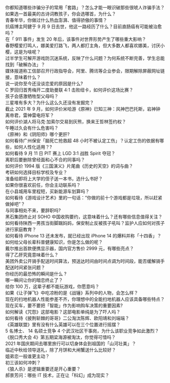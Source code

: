 你都知道哪些诈骗分子的常用「套路」？怎么才能一眼识破那些很唬人诈骗手法？  
如果选一首最美的古诗词教孩子，你会选哪首，为什么？  
青春年华，你做过什么热血澎湃、值得骄傲的事情？  
抗癌博主阿健于 9 月 9 日去世，他这一路经历了什么？目前直肠癌有可能被治愈吗？  
在「 911 事件」发生 20 年后，该事件对世界形势产生了哪些重大影响？  
春野樱爱打鸣人，娜美爱打路飞，两人都打主角，但大多数人都喜欢娜美，讨厌小樱，这是为啥呢？  
过半学生可解开游戏防沉迷系统，反映了什么问题？为何系统不断完善，学生总能找到「破解办法」？  
媒体报道称工信部召开行政指导会，阿里、腾讯等企业参会，限期解除屏蔽网址链接，意味着什么？  
说一说你至今还没谈恋爱的原因是什么?  
C 罗回归首秀梅开二度助曼联 4:1 击败纽卡，如何评价这场比赛？  
孩子会感激牺牲型父母吗？  
三星堆有多大？为什么这么久还没有发掘完？  
截止 2021 年 9 月，如何评价米哈游《原神》已知三神：风神巴巴托斯，岩神钟离帝君，雷神雷电将军？  
如何评价湖人将马克·加索尔交易到灰熊，换来王哲林签约权？  
午睡过久会有什么危害吗？  
《原神》和《阴阳师》哪个更肝?  
如何看待广州保安「脑死亡抢救超 48 小时不被认定工伤」？认定工伤的依据有哪些，如何人性化适用？?  
如何看待 9 月 11 日 PIT 赛上 LGD 3:1 战胜 Spirit 夺冠？  
离职后要删除曾经面和心不合的同事吗？  
如何评价 1994 版《三国演义》片尾曲《历史的天空》的词与曲？  
考研如何选择目标学校及专业？  
准备给即将上大学的侄子送一本书，选什么书好？  
如果你很喜欢前任，你会主动联系吗？  
在小县城用车里程短，买新能源车划算吗？  
如何看待《游戏设计艺术》里的一句话：”你做的前十个游戏都是垃圾，所以赶紧做掉吧”？  
与同事相处不来，要辞职吗?  
黑石集团终止对 SOHO 中国收购要约，这意味着什么？还有哪些信息值得关注？  
如何看待陕西一男孩当街脚踹妈妈，保安制止反被孩子吼叫？监护人应如何对孩子进行家庭教育？  
如何看待 iPhone 13 还未发布，就已经出现 iPhone 14 的爆料并称「十四香」？  
如何给父母长辈科普健康知识，你是怎么做的呢？  
戴尔推出首款便携显示器，国内官方售价 2999 元，有哪些亮点？  
得了乙肝究竟意味着什么？  
美团外卖公开骑手配送时间算法，预送达时间由时间点调为时间段，能否缓解骑手配送时间紧张问题？  
你经历的最恐怖的瞬间是什么 ?  
哪一瞬间让你的暗恋终止了？  
给你 100 万，这辈子都不能玩游戏，你愿意吗？  
如果《让子弹飞》中吃凉粉的是《战锤》系列中的人物，会怎么样？  
现在的扫地机器人性能参差不齐，你理想中的全能扫地机器人应该具备哪些特点？  
现在买车，要不要把「智能」作为影响购车决策的重要因素?  
如何解读《咒怨》这部电影？这部电影单纯是为了吓人吗？  
如何看待《披荆斩棘的哥哥》二公淘汰陈辉、欧阳靖和刘端端？  
《英雄联盟》里有没有什么英雄可以在三个位置进行摇摆？  
5 名博士、 14 名硕士竞争 4 个武汉社区干事岗，为什么该职业竞争如此激烈？  
《脱口秀大会 4》第五期梁海源被淘汰，你觉得可惜吗？  
2021 年国庆期间去哪里旅行可以切身体会到祖国的「山河壮美」？  
临近中秋给领导送礼，除了月饼和大闸蟹送什么比较好？  
姐弟恋一般谁更主动？  
初三该如何冲刺？  
《狼人杀》是逻辑重要还是开心重要？  
郝景芳问：哪些 IT 技术，正在让「科幻」成为现实？  
